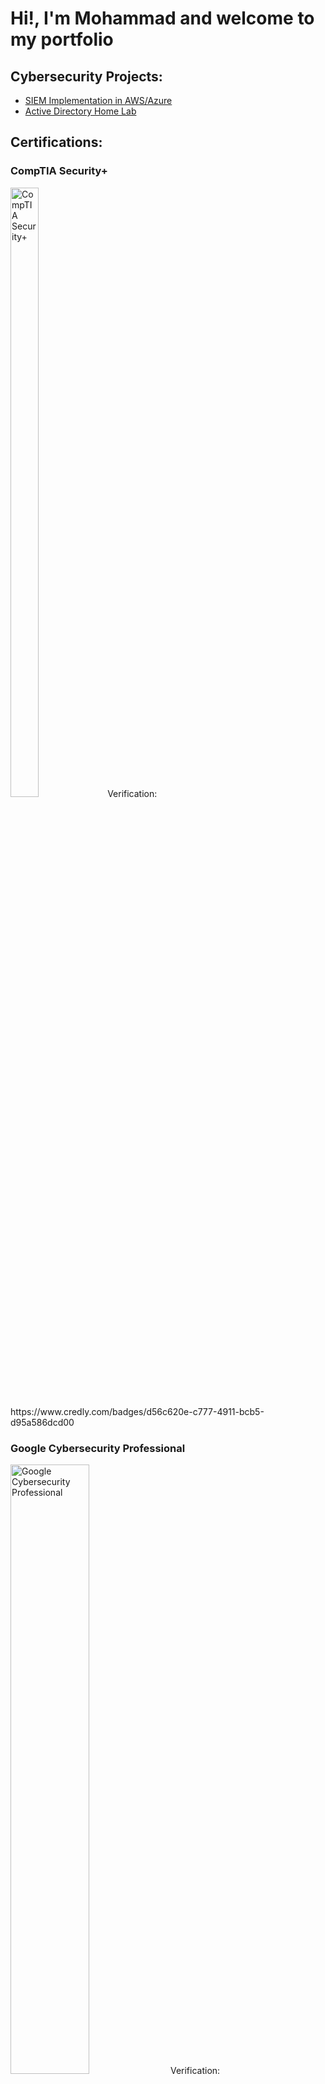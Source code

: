 <h1>Hi!, I'm Mohammad and welcome to my portfolio</h1>

<h2>Cybersecurity Projects:</h2>

- [SIEM Implementation in AWS/Azure](https://github.com/MohammadHarisShoaib/SIEM-Implementation-in-AWS-Azure)
- [Active Directory Home Lab](https://github.com/MohammadHarisShoaib/ActiveDirectoryHomeLab)

<h2>Certifications:</h2>

<h3>CompTIA Security+</h3>
<img src="https://i.imgur.com/5bRMV9T.png" height="50%" width="30%" alt="CompTIA Security+"/>
Verification: https://www.credly.com/badges/d56c620e-c777-4911-bcb5-d95a586dcd00

<h3>Google Cybersecurity Professional</h3>
<img src="https://i.imgur.com/sRjQx26.png" height="50%" width="50%" alt="Google Cybersecurity Professional"/>
Verification: https://www.coursera.org/account/accomplishments/professional-cert/YTOYGC6F0EPZ

<h3>Lets Connect</h3>
LinkedIn:<a href="https://www.linkedin.com/in/mohammad-haris-shoaib-316003293">My LinkedIn</a>
<br>
Email: mohammad.haris.shoaib@gmail.com
